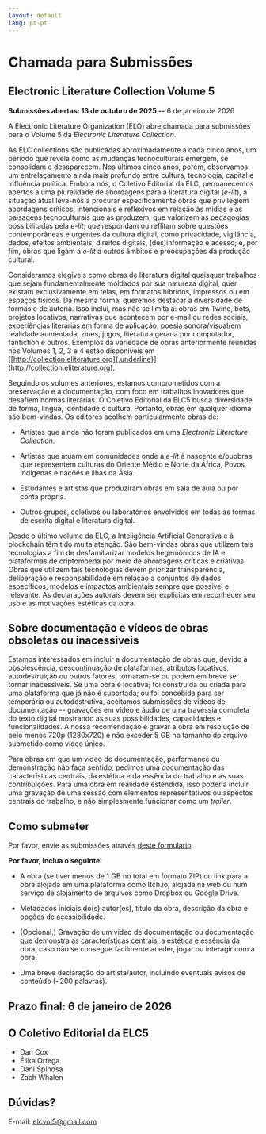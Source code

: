 ```yaml
---
layout: default
lang: pt-pt
---
```


# Chamada para Submissões

## Electronic Literature Collection Volume 5

**Submissões abertas: 13 de outubro de 2025 --** 6 de janeiro de 2026

A Electronic Literature Organization (ELO) abre chamada para submissões
para o Volume 5 da *Electronic Literature Collection*.

As ELC collections são publicadas aproximadamente a cada cinco anos, um
período que revela como as mudanças tecnoculturais emergem, se
consolidam e desaparecem. Nos últimos cinco anos, porém, observamos um
entrelaçamento ainda mais profundo entre cultura, tecnologia, capital e
influência política. Embora nós, o Coletivo Editorial da ELC,
permanecemos abertos a uma pluralidade de abordagens para a literatura
digital (*e-lit*), a situação atual leva-nós a procurar especificamente
obras que privilegiem abordagens críticos, intencionais e reflexivos em
relação às mídias e as paisagens tecnoculturais que as produzem; que
valorizem as pedagogias possibilitadas pela *e-lit*; que respondam ou
reflitam sobre questões contemporâneas e urgentes da cultura digital,
como privacidade, vigilância, dados, efeitos ambientais, direitos
digitais, (des)informação e acesso; e, por fim, obras que ligam a
*e-lit* a outros âmbitos e preocupações da produção cultural.

Consideramos elegíveis como obras de literatura digital quaisquer
trabalhos que sejam fundamentalmente moldados por sua natureza digital,
quer existam exclusivamente em telas, em formatos híbridos, impressos ou
em espaços físicos. Da mesma forma, queremos destacar a diversidade de
formas e de autoria. Isso inclui, mas não se limita a: obras em Twine,
bots, projetos locativos, narrativas que acontecem por e-mail ou redes
sociais, experiências literárias em forma de aplicação, poesia
sonora/visual/em realidade aumentada, zines, jogos, literatura gerada
por computador, fanfiction e outros. Exemplos da variedade de obras
anteriormente reunidas nos Volumes 1, 2, 3 e 4 estão disponíveis em
[[http://collection.eliterature.org]{.underline}](http://collection.eliterature.org).

Seguindo os volumes anteriores, estamos comprometidos com a preservação
e a documentação, com foco em trabalhos inovadores que desafiem normas
literárias. O Coletivo Editorial da ELC5 busca diversidade de forma,
língua, identidade e cultura. Portanto, obras em qualquer idioma são
bem-vindas. Os editores acolhem particularmente obras de:

- Artistas que ainda não foram publicados em uma *Electronic Literature Collection*.

- Artistas que atuam em comunidades onde a *e-lit* é nascente e/ouobras que representem culturas do Oriente Médio e Norte da África, Povos Indígenas e nações e ilhas da Ásia.
- Estudantes e artistas que produziram obras em sala de aula ou por conta própria.
- Outros grupos, coletivos ou laboratórios envolvidos em todas as formas de escrita digital e literatura digital.

Desde o último volume da ELC, a Inteligência Artificial Generativa e à
blockchain têm tido muita atenção. Sâo bem-vindas obras que utilizem
tais tecnologias a fim de desfamiliarizar modelos hegemônicos de IA e
plataformas de criptomoeda por meio de abordagens críticas e criativas.
Obras que utilizem tais tecnologias devem priorizar transparência,
deliberação e responsabilidade em relação a conjuntos de dados
específicos, modelos e impactos ambientais sempre que possível e
relevante. As declarações autorais devem ser explícitas em reconhecer
seu uso e as motivações estéticas da obra.

## Sobre documentação e vídeos de obras obsoletas ou inacessíveis

Estamos interessados em incluir a documentação de obras que, devido à
obsolescência, descontinuação de plataformas, atributos locativos,
autodestruição ou outros fatores, tornaram-se ou podem em breve se
tornar inacessíveis. Se uma obra é locativa; foi construída ou criada
para uma plataforma que já não é suportada; ou foi concebida para ser
temporária ou autodestrutiva, aceitamos submissões de vídeos de
documentação -- gravações em vídeo e áudio de uma travessia completa do
texto digital mostrando as suas possibilidades, capacidades e
funcionalidades. A nossa recomendação é gravar a obra em resolução de
pelo menos 720p (1280x720) e não exceder 5 GB no tamanho do arquivo
submetido como vídeo único.

Para obras em que um vídeo de documentação, performance ou demonstração
não faça sentido, pedimos uma documentação das características centrais,
da estética e da essência do trabalho e as suas contribuições. Para uma
obra em realidade estendida, isso poderia incluir uma gravação de uma
sessão com elementos representativos ou aspectos centrais do trabalho, e
não simplesmente funcionar como um *trailer*.

## Como submeter

Por favor, envie as submissões através [deste formulário](https://forms.gle/Ftir1rj4NBoBBNJJA).

**Por favor, inclua o seguinte:**

- A obra (se tiver menos de 1 GB no total em formato ZIP) ou link para a obra alojada em uma plataforma como Itch.io, alojada na web ou num serviço de alojamento de arquivos como Dropbox ou Google Drive.

- Metadados iniciais do(s) autor(es), título da obra, descrição da obra e opções de acessibilidade.

- (Opcional.) Gravação de um vídeo de documentação ou documentação que demonstra as características centrais, a estética e essência da obra, caso não se consegue facilmente aceder, jogar ou interagir com a obra.

- Uma breve declaração do artista/autor, incluindo eventuais avisos de conteúdo (\~200 palavras).

## Prazo final: 6 de janeiro de 2026

## O Coletivo Editorial da ELC5

- Dan Cox
- Élika Ortega
- Dani Spinosa
- Zach Whalen

## Dúvidas?

E-mail: [elcvol5@gmail.com](mailto:elcvol5@gmail.com)
